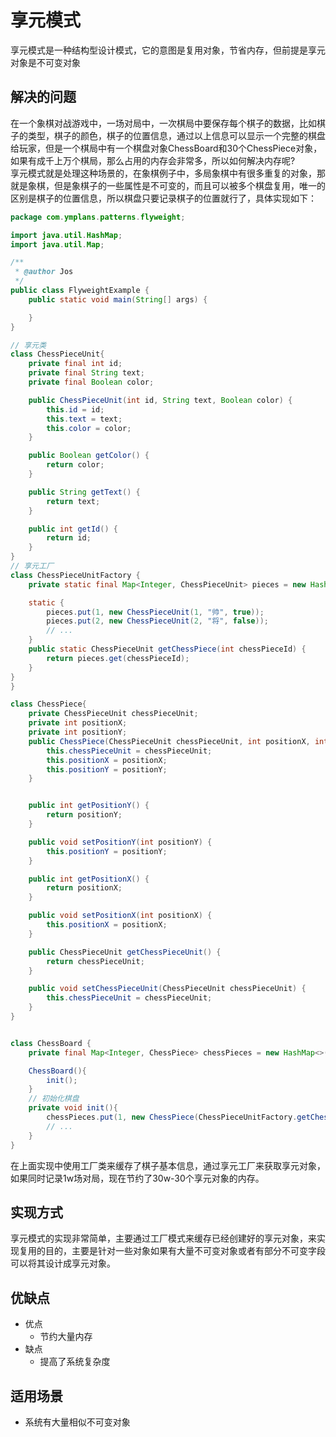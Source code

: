 # 享元模式
享元模式是一种结构型设计模式，它的意图是复用对象，节省内存，但前提是享元对象是不可变对象

## 解决的问题
在一个象棋对战游戏中，一场对局中，一次棋局中要保存每个棋子的数据，比如棋子的类型，棋子的颜色，棋子的位置信息，通过以上信息可以显示一个完整的棋盘给玩家，但是一个棋局中有一个棋盘对象ChessBoard和30个ChessPiece对象，如果有成千上万个棋局，那么占用的内存会非常多，所以如何解决内存呢?  
享元模式就是处理这种场景的，在象棋例子中，多局象棋中有很多重复的对象，那就是象棋，但是象棋子的一些属性是不可变的，而且可以被多个棋盘复用，唯一的区别是棋子的位置信息，所以棋盘只要记录棋子的位置就行了，具体实现如下：
```Java
package com.ymplans.patterns.flyweight;

import java.util.HashMap;
import java.util.Map;

/**
 * @author Jos
 */
public class FlyweightExample {
    public static void main(String[] args) {

    }
}

// 享元类
class ChessPieceUnit{
    private final int id;
    private final String text;
    private final Boolean color;

    public ChessPieceUnit(int id, String text, Boolean color) {
        this.id = id;
        this.text = text;
        this.color = color;
    }

    public Boolean getColor() {
        return color;
    }

    public String getText() {
        return text;
    }

    public int getId() {
        return id;
    }
}
// 享元工厂
class ChessPieceUnitFactory {
    private static final Map<Integer, ChessPieceUnit> pieces = new HashMap<>();

    static {
        pieces.put(1, new ChessPieceUnit(1, "帅", true));
        pieces.put(2, new ChessPieceUnit(2, "将", false));
        // ...
    }
    public static ChessPieceUnit getChessPiece(int chessPieceId) {
        return pieces.get(chessPieceId);
    }
}
}

class ChessPiece{
    private ChessPieceUnit chessPieceUnit;
    private int positionX;
    private int positionY;
    public ChessPiece(ChessPieceUnit chessPieceUnit, int positionX, int positionY) {
        this.chessPieceUnit = chessPieceUnit;
        this.positionX = positionX;
        this.positionY = positionY;
    }


    public int getPositionY() {
        return positionY;
    }

    public void setPositionY(int positionY) {
        this.positionY = positionY;
    }

    public int getPositionX() {
        return positionX;
    }

    public void setPositionX(int positionX) {
        this.positionX = positionX;
    }

    public ChessPieceUnit getChessPieceUnit() {
        return chessPieceUnit;
    }

    public void setChessPieceUnit(ChessPieceUnit chessPieceUnit) {
        this.chessPieceUnit = chessPieceUnit;
    }
}


class ChessBoard {
    private final Map<Integer, ChessPiece> chessPieces = new HashMap<>();

    ChessBoard(){
        init();
    }
    // 初始化棋盘
    private void init(){
        chessPieces.put(1, new ChessPiece(ChessPieceUnitFactory.getChessPiece(1), 1,5));
        // ...
    }
}
```
在上面实现中使用工厂类来缓存了棋子基本信息，通过享元工厂来获取享元对象，如果同时记录1w场对局，现在节约了30w-30个享元对象的内存。
## 实现方式
享元模式的实现非常简单，主要通过工厂模式来缓存已经创建好的享元对象，来实现复用的目的，主要是针对一些对象如果有大量不可变对象或者有部分不可变字段可以将其设计成享元对象。
## 优缺点
- 优点 
  - 节约大量内存
- 缺点 
  - 提高了系统复杂度

## 适用场景
- 系统有大量相似不可变对象
